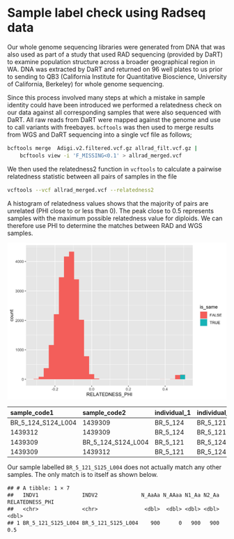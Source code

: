 Sample label check using Radseq data
================

Our whole genome sequencing libraries were generated from DNA that was
also used as part of a study that used RAD sequencing (provided by DaRT)
to examine population structure across a broader geographical region in
WA. DNA was extracted by DaRT and returned on 96 well plates to us prior
to sending to QB3 (California Institute for Quantitative Bioscience,
University of California, Berkeley) for whole genome sequencing.

Since this process involved many steps at which a mistake in sample
identity could have been introduced we performed a relatedness check on
our data against all corresponding samples that were also sequenced with
DaRT. All raw reads from DaRT were mapped against the genome and use to
call variants with freebayes. `bcftools` was then used to merge results
from WGS and DaRT sequencing into a single vcf file as follows;

``` bash
bcftools merge  Adigi.v2.filtered.vcf.gz allrad_filt.vcf.gz | 
    bcftools view -i 'F_MISSING<0.1' > allrad_merged.vcf
```

We then used the relatedness2 function in `vcftools` to calculate a
pairwise relatedness statistic between all pairs of samples in the file

``` bash
vcftools --vcf allrad_merged.vcf --relatedness2
```

A histogram of relatedness values shows that the majority of pairs are
unrelated (PHI close to or less than 0). The peak close to 0.5
represents samples with the maximum possible relatedness value for
diploids. We can therefore use PHI to determine the matches between RAD
and WGS samples.

<img src="18.radseq_check_files/figure-gfm/unnamed-chunk-1-1.png" width="672" />

| sample_code1        | sample_code2        | individual_1 | individual_2 | RELATEDNESS_PHI |
|:--------------------|:--------------------|:-------------|:-------------|----------------:|
| BR_5\_124_S124_L004 | 1439309             | BR_5\_124    | BR_5\_121    |        0.472934 |
| 1439312             | 1439309             | BR_5\_124    | BR_5\_121    |        0.492299 |
| 1439309             | BR_5\_124_S124_L004 | BR_5\_121    | BR_5\_124    |        0.472934 |
| 1439309             | 1439312             | BR_5\_121    | BR_5\_124    |        0.492299 |

Our sample labelled `BR_5_121_S125_L004` does not actually match any
other samples. The only match is to itself as shown below.

    ## # A tibble: 1 × 7
    ##   INDV1              INDV2              N_AaAa N_AAaa N1_Aa N2_Aa RELATEDNESS_PHI
    ##   <chr>              <chr>               <dbl>  <dbl> <dbl> <dbl>           <dbl>
    ## 1 BR_5_121_S125_L004 BR_5_121_S125_L004    900      0   900   900             0.5
